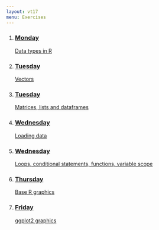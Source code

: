 ```yaml
---
layout: vt17
menu: Exercises
---
```


<ol class="exercise" id="topics">
<li>
<a href="exercise/DataTypes">
<h3>Monday</h3>
Data types in R
</a>
</li>

<li>
<a href="exercise/Vectors">
<h3>Tuesday</h3>
Vectors
</a>
</li>

<li>
<a href="exercise/Dataframes">
<h3>Tuesday</h3>
Matrices, lists and dataframes
</a>
</li>

<li>
<a href="exercise/LoadData">
<h3>Wednesday</h3>
Loading data
</a>
</li>

<li>
<a href="exercise/Loops">
<h3>Wednesday</h3>
Loops, conditional statements, functions, variable scope
</a>
</li>

<li>
<a href="exercise/PlotHandson">
<h3>Thursday</h3>
Base R graphics
</a>
</li>

<li>
<a href="exercise/ggplots">
<h3>Friday</h3>
ggplot2 graphics
</a>
</li>

</ol>

